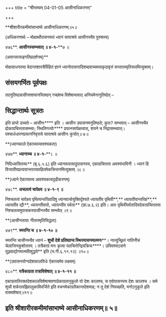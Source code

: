 +++
title = "श्रीभाष्यम् 04-01-05 आसीनाधिकरणम्"

+++


**श्रीशारीरकमीमांसाभाष्ये आसीनाधिकरणम्॥५॥

(अधिकरणार्थः – मोक्षार्थोपासनरूपं ध्यानं सापाश्रये आसीनस्यैव पुरुषस्य)

४७६**. **आसीनस्सम्भवात् ॥ ४**–**१**–**७ ॥

(अवान्तरसङ्गतिप्रदर्शनम्)**

मोक्षसाधनतया वेदान्तशास्त्रैर्विहितं ज्ञानं ध्यानोपासनादिशब्दवाच्यमसकृदावृत्तं सन्ततस्मृतिरूपमित्युक्तम्।

## संसयगर्भितः पूर्वपक्षः

तदनुतिष्ठन्नासीनश्शयानस्तिष्ठन् गच्छंश्च विशेषाभावात् अनियमेनानुतिष्ठेत् –

## सिद्धान्तार्थः सूत्रतः

इति प्राप्ते उच्यते – आसीनः**** इति । आसीन उपासनमनुतिष्ठते; कुतः? सम्भवात् – आसीनस्यैव ह्येकाग्रचित्ततासम्भवः; स्थितिगत्योः**** प्रयत्नसापेक्षत्वात्, शयने च निद्रासम्भवात्। पश्चार्धधारणप्रयत्ननिवृत्तये सापाश्रये आसीनः कुर्यात्॥ ७॥

**(ध्यानकाले ऐकाग्र्यस्यावश्यकता)

४७७**. **ध्यानाच्च ॥ ४**–**१**–**८ ॥

निदिध्यासितव्यः** (बृ.६.५.६) इति ध्यानरूपत्वादुपासनस्य, एकाग्रचित्तता अवश्यंभाविनी । ध्यानं हि विजातीयप्रत्ययान्तराव्यवहितमेकचिन्तनमित्युक्तम् ॥८॥

**(ध्याने ऐकाग्र्यस्य आवश्यकत्वदृढीकरणम्)

४७८**. **अचलत्वं चापेक्ष्य ॥ ४**–**१**–**९ ॥**

निश्चलत्वं चापेक्ष्य पृथिव्यन्तरिक्षादिषु ध्यानवाचोयुक्तिर्दृश्यते
ध्यायतीव पृथिवी**,** ध्यायतीवान्तरिक्षं**,** ध्यायतीव द्यौः**, ध्यायन्तीवापो, ध्यायन्तीव पर्वताः** (छा.७.६.२) इति। अतः पृथिवीपर्वतादिवदेकाग्रचित्ततया निश्चलत्वमुपासकस्यासीनस्यैव सम्भवेत् ॥९॥

**(आसीनतायाः गीतास्मृतिसिद्धता)

४७९**. **स्मरन्ति च ॥ ४**–**१**–**१० ॥**

स्मरन्ति चासीनस्यैव ध्यानं – **शुचौ देशे प्रतिष्ठाप्य स्थिरमासनमात्मनः****। नात्युच्छ्रितं नातिनीचं चेलाजिनकुशोत्तरम् । तत्रैकाग्रं मनः कृत्वा यतचित्तेन्द्रियक्रियः****। उपिवश्याऽसने युञ्ज्याद्योगमात्मविशुद्धये** इति (भ.गी.६.११.१२) ॥१०॥

**(उपासनयोग्यदेशकालविधेः ऐकाग्र्यमेव लक्ष्यम्)

४८०**. **यत्रैकाग्रता तत्राविशेषात् ॥ ४**–**१**–**११ ॥**

एकाग्रतातिरक्तदेशकालविशेषाश्रवणादेकाग्रतानुकूलो यो देशः कालश्च, स एवोपासनस्य देशः कालश्च । समे शुचौ शर्करावह्निवालुकाविवर्जिते इति वचनमेकाग्रतैकान्तदेशमाह; न तु देशं नियच्छति, मनोऽनुकूले इति वाक्यशेषात्॥११॥

## इति श्रीशारीरकमीमांसाभाष्ये आसीनाधिकरणम्॥ ५॥


